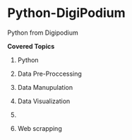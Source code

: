 # Python-DigiPodium
 Python from Digipodium

 
**Covered Topics**

1. Python
2. Data Pre-Proccessing
3. Data Manupulation
4. Data Visualization
5. 

1. Web scrapping
